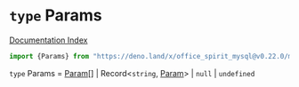 # `type` Params

[Documentation Index](../README.md)

```ts
import {Params} from "https://deno.land/x/office_spirit_mysql@v0.22.0/mod.ts"
```

`type` Params = [Param](../type.Param/README.md)\[] | Record\<`string`, [Param](../type.Param/README.md)> | `null` | `undefined`